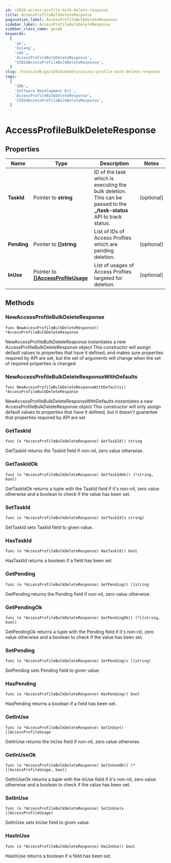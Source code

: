 ```yaml
---
id: v2024-access-profile-bulk-delete-response
title: AccessProfileBulkDeleteResponse
pagination_label: AccessProfileBulkDeleteResponse
sidebar_label: AccessProfileBulkDeleteResponse
sidebar_class_name: gosdk
keywords:
  [
    'go',
    'Golang',
    'sdk',
    'AccessProfileBulkDeleteResponse',
    'V2024AccessProfileBulkDeleteResponse',
  ]
slug: /tools/sdk/go/v2024/models/access-profile-bulk-delete-response
tags:
  [
    'SDK',
    'Software Development Kit',
    'AccessProfileBulkDeleteResponse',
    'V2024AccessProfileBulkDeleteResponse',
  ]
---
```


# AccessProfileBulkDeleteResponse

## Properties

| Name | Type | Description | Notes |
| --- | --- | --- | --- |
| **TaskId** | Pointer to **string** | ID of the task which is executing the bulk deletion. This can be passed to the **\_/task-status** API to track status. | [optional] |
| **Pending** | Pointer to **[]string** | List of IDs of Access Profiles which are pending deletion. | [optional] |
| **InUse** | Pointer to [**[]AccessProfileUsage**](access-profile-usage) | List of usages of Access Profiles targeted for deletion. | [optional] |

## Methods

### NewAccessProfileBulkDeleteResponse

`func NewAccessProfileBulkDeleteResponse() *AccessProfileBulkDeleteResponse`

NewAccessProfileBulkDeleteResponse instantiates a new AccessProfileBulkDeleteResponse object This constructor will assign default values to properties that have it defined, and makes sure properties required by API are set, but the set of arguments will change when the set of required properties is changed

### NewAccessProfileBulkDeleteResponseWithDefaults

`func NewAccessProfileBulkDeleteResponseWithDefaults() *AccessProfileBulkDeleteResponse`

NewAccessProfileBulkDeleteResponseWithDefaults instantiates a new AccessProfileBulkDeleteResponse object This constructor will only assign default values to properties that have it defined, but it doesn't guarantee that properties required by API are set

### GetTaskId

`func (o *AccessProfileBulkDeleteResponse) GetTaskId() string`

GetTaskId returns the TaskId field if non-nil, zero value otherwise.

### GetTaskIdOk

`func (o *AccessProfileBulkDeleteResponse) GetTaskIdOk() (*string, bool)`

GetTaskIdOk returns a tuple with the TaskId field if it's non-nil, zero value otherwise and a boolean to check if the value has been set.

### SetTaskId

`func (o *AccessProfileBulkDeleteResponse) SetTaskId(v string)`

SetTaskId sets TaskId field to given value.

### HasTaskId

`func (o *AccessProfileBulkDeleteResponse) HasTaskId() bool`

HasTaskId returns a boolean if a field has been set.

### GetPending

`func (o *AccessProfileBulkDeleteResponse) GetPending() []string`

GetPending returns the Pending field if non-nil, zero value otherwise.

### GetPendingOk

`func (o *AccessProfileBulkDeleteResponse) GetPendingOk() (*[]string, bool)`

GetPendingOk returns a tuple with the Pending field if it's non-nil, zero value otherwise and a boolean to check if the value has been set.

### SetPending

`func (o *AccessProfileBulkDeleteResponse) SetPending(v []string)`

SetPending sets Pending field to given value.

### HasPending

`func (o *AccessProfileBulkDeleteResponse) HasPending() bool`

HasPending returns a boolean if a field has been set.

### GetInUse

`func (o *AccessProfileBulkDeleteResponse) GetInUse() []AccessProfileUsage`

GetInUse returns the InUse field if non-nil, zero value otherwise.

### GetInUseOk

`func (o *AccessProfileBulkDeleteResponse) GetInUseOk() (*[]AccessProfileUsage, bool)`

GetInUseOk returns a tuple with the InUse field if it's non-nil, zero value otherwise and a boolean to check if the value has been set.

### SetInUse

`func (o *AccessProfileBulkDeleteResponse) SetInUse(v []AccessProfileUsage)`

SetInUse sets InUse field to given value.

### HasInUse

`func (o *AccessProfileBulkDeleteResponse) HasInUse() bool`

HasInUse returns a boolean if a field has been set.
